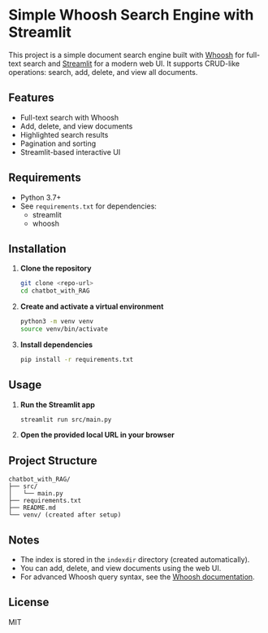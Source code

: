 # Simple Whoosh Search Engine with Streamlit

This project is a simple document search engine built with [Whoosh](https://whoosh.readthedocs.io/en/latest/) for full-text search and [Streamlit](https://streamlit.io/) for a modern web UI. It supports CRUD-like operations: search, add, delete, and view all documents.

## Features
- Full-text search with Whoosh
- Add, delete, and view documents
- Highlighted search results
- Pagination and sorting
- Streamlit-based interactive UI

## Requirements
- Python 3.7+
- See `requirements.txt` for dependencies:
  - streamlit
  - whoosh

## Installation
1. **Clone the repository**
   ```sh
   git clone <repo-url>
   cd chatbot_with_RAG
   ```
2. **Create and activate a virtual environment**
   ```sh
   python3 -m venv venv
   source venv/bin/activate
   ```
3. **Install dependencies**
   ```sh
   pip install -r requirements.txt
   ```

## Usage
1. **Run the Streamlit app**
   ```sh
   streamlit run src/main.py
   ```
2. **Open the provided local URL in your browser**

## Project Structure
```
chatbot_with_RAG/
├── src/
│   └── main.py
├── requirements.txt
├── README.md
└── venv/ (created after setup)
```

## Notes
- The index is stored in the `indexdir` directory (created automatically).
- You can add, delete, and view documents using the web UI.
- For advanced Whoosh query syntax, see the [Whoosh documentation](https://whoosh.readthedocs.io/en/latest/querylang.html).

## License
MIT
